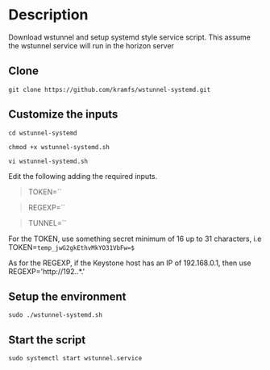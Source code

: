 # Description
Download wstunnel and setup systemd style service script. This assume the wstunnel service will run in the horizon server

Clone
-------------
`git clone https://github.com/kramfs/wstunnel-systemd.git`

Customize the inputs
-------------
`cd wstunnel-systemd`

`chmod +x wstunnel-systemd.sh`

`vi wstunnel-systemd.sh`

Edit the following adding the required inputs. 
> TOKEN=``

> REGEXP=``

> TUNNEL=``

For the TOKEN, use something secret minimum of 16 up to 31 characters, i.e TOKEN=`temp_jwG2gkEthvMkYO31VbFw=$`

As for the REGEXP, if the Keystone host has an IP of 192.168.0.1, then use REGEXP='http://192\..*.'

Setup the environment
-------------
`sudo ./wstunnel-systemd.sh`

Start the script
-------------
`sudo systemctl start wstunnel.service`
